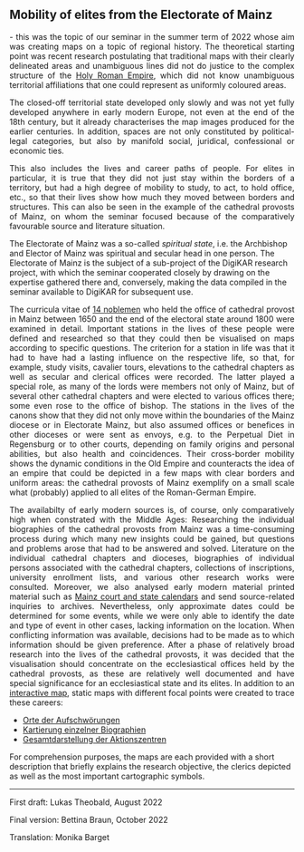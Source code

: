 <h2>Mobility of elites from the Electorate of Mainz</h2>

<p align="justify">- this was the topic of our seminar in the summer term of 2022 whose aim was creating maps on a topic of regional history. 
The theoretical starting point was recent research postulating that traditional maps with their clearly delineated areas and unambiguous lines did not do justice to the complex structure of the <a href="https://www.britannica.com/place/Holy-Roman-Empire">Holy Roman Empire</a>, which did not know unambiguous territorial affiliations that one could represent as uniformly coloured areas.</p>
<p align="justify">The closed-off territorial state developed only slowly and was not yet fully developed anywhere in early modern Europe, not even at the end of the 18th century, but it already characterises the map images produced for the earlier centuries. In addition, spaces are not only constituted by political-legal categories, but also by manifold social, juridical, confessional or economic ties.</p> 
<p align="justify">This also includes the lives and career paths of people. For elites in particular, it is true that they did not just stay within the borders of a territory, but had a high degree of mobility to study, to act, to hold office, etc., so that their lives show how much they moved between borders and structures. This can also be seen in the example of the cathedral provosts of Mainz, on whom the seminar focused because of the comparatively favourable source and literature situation.</p> 
The Electorate of Mainz was a so-called <em>spiritual state</em>, i.e. the Archbishop and Elector of Mainz was spiritual and secular head in one person. The Electorate of Mainz is the subject of a sub-project of the DigiKAR research project, with which the seminar cooperated closely by drawing on the expertise gathered there and, conversely, making the data compiled in the seminar available to DigiKAR for subsequent use.</p> 
<p align="justify">The curricula vitae of <a href="https://ieg-dhr.github.io/DigiKAR_Projektseminar/information_EN.html">14 noblemen</a> who held the office of cathedral provost in Mainz between 1650 and the end of the electoral state around 1800 were examined in detail. Important stations in the lives of these people were defined and researched so that they could then be visualised on maps according to specific questions. The criterion for a station in life was that it had to have had a lasting influence on the respective life, so that, for example, study visits, cavalier tours, elevations to the cathedral chapters as well as secular and clerical offices were recorded. The latter played a special role, as many of the lords were members not only of Mainz, but of several other cathedral chapters and were elected to various offices there; some even rose to the office of bishop. The stations in the lives of the canons show that they did not only move within the boundaries of the Mainz diocese or in Electorate Mainz, but also assumed offices or benefices in other dioceses or were sent as envoys, e.g. to the Perpetual Diet in Regensburg or to other courts, depending on family origins and personal abilities, but also health and coincidences. Their cross-border mobility shows the dynamic conditions in the Old Empire and counteracts the idea of an empire that could be depicted in a few maps with clear borders and uniform areas: the cathedral provosts of Mainz exemplify on a small scale what (probably) applied to all elites of the Roman-German Empire.</p>
<p align="justify">The availabilty of early modern sources is, of course, only comparatively high when constrated with the Middle Ages: Researching the individual biographies of the cathedral provosts from Mainz was a time-consuming process during which many new insights could be gained, but questions and problems arose that had to be answered and solved. Literature on the individual cathedral chapters and dioceses, biographies of individual persons associated with the cathedral chapters, collections of inscriptions, university enrollment lists, and various other research works were consulted. Moreover, we also analysed early modern material printed material such as <a href="https://www.dilibri.de/1408118">Mainz court and state calendars</a> and send source-related inquiries to archives. Nevertheless, only approximate dates could be determined for some events, while we were only able to identify the date and type of event in other cases, lacking information on the location. When conflicting information was available, decisions had to be made as to which information should be given preference. After a phase of relatively broad research into the lives of the cathedral provosts, it was decided that the visualisation should concentrate on the ecclesiastical offices held by the cathedral provosts, as these are relatively well documented and have special significance for an ecclesiastical state and its elites. In addition to an <a href="https://ieg-dhr.github.io/DigiKAR_Projektseminar/interactive-map_EN.html">interactive map</a>, static maps with different focal points were created to trace these careers:
  
<ul>
     <li><a href="https://ieg-dhr.github.io/DigiKAR_Projektseminar/Maps1_DE.html">Orte der Aufschwörungen</a></li>
     <li><a href="https://ieg-dhr.github.io/DigiKAR_Projektseminar/Maps2_DE.html">Kartierung einzelner Biographien</a></li>
     <li><a href="https://ieg-dhr.github.io/DigiKAR_Projektseminar/Maps3_DE.html">Gesamtdarstellung der Aktionszentren</a></li>
</ul>  
  
For comprehension purposes, the maps are each provided with a short description that briefly explains the research objective, the clerics depicted as well as the most important cartographic symbols.</p>

<hr>

<p>First draft: Lukas Theobald, August 2022</p>
<p>Final version: Bettina Braun, October 2022</p>
<p>Translation: Monika Barget</p>
